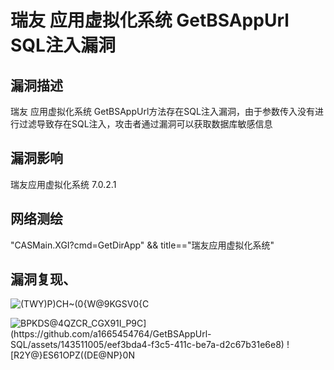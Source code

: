 # 瑞友 应用虚拟化系统 GetBSAppUrl SQL注入漏洞

## 漏洞描述

瑞友 应用虚拟化系统 GetBSAppUrl方法存在SQL注入漏洞，由于参数传入没有进行过滤导致存在SQL注入，攻击者通过漏洞可以获取数据库敏感信息

## 漏洞影响

瑞友应用虚拟化系统 7.0.2.1

## 网络测绘

"CASMain.XGI?cmd=GetDirApp" && title=="瑞友应用虚拟化系统"

## 漏洞复现、
![(TWY)P)CH~(0{W@9KGSV0{C](https://github.com/a1665454764/GetBSAppUrl-SQL/assets/143511005/22f4c6d7-d621-45b9-bf3f-5ef0b69db683)

![BPKDS@4QZCR_CGX9$1I_P9C](https://github.com/a1665454764/GetBSAppUrl-SQL/assets/143511005/eef3bda4-f3c5-411c-be7a-d2c67b31e6e8)
![R2Y@$}ES61OPZ((DE@NP}0N](https://github.com/a1665454764/GetBSAppUrl-SQL/assets/143511005/17754436-6db4-4f92-9548-912225fef8d0)
